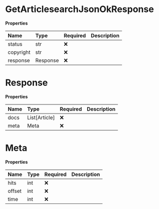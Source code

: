 # GetArticlesearchJsonOkResponse

**Properties**

| Name      | Type     | Required | Description |
| :-------- | :------- | :------- | :---------- |
| status    | str      | ❌       |             |
| copyright | str      | ❌       |             |
| response  | Response | ❌       |             |

# Response

**Properties**

| Name | Type          | Required | Description |
| :--- | :------------ | :------- | :---------- |
| docs | List[Article] | ❌       |             |
| meta | Meta          | ❌       |             |

# Meta

**Properties**

| Name   | Type | Required | Description |
| :----- | :--- | :------- | :---------- |
| hits   | int  | ❌       |             |
| offset | int  | ❌       |             |
| time   | int  | ❌       |             |

<!-- This file was generated by liblab | https://liblab.com/ -->

